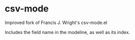 csv-mode
========

Improved fork of Francis J. Wright's csv-mode.el

Includes the field name in the modeline, as well as its index.
